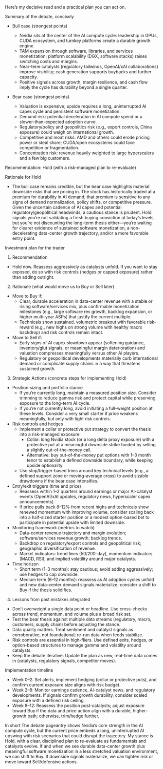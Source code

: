 Here’s my decisive read and a practical plan you can act on.

Summary of the debate, concisely
- Bull case (strongest points)
  - Nvidia sits at the center of the AI compute cycle: leadership in GPUs, CUDA ecosystem, and turnkey platforms create a durable growth engine.
  - TAM expansion through software, libraries, and services monetization; platform scalability (DGX, software stacks) raises switching costs and margins.
  - Near-term catalysts (regulatory tailwinds, OpenAI/xAI collaborations) improve visibility; cash generation supports buybacks and further capacity.
  - Positive signals across growth, margin resilience, and cash flow imply the cycle has durability beyond a single quarter.

- Bear case (strongest points)
  - Valuation is expensive; upside requires a long, uninterrupted AI capex cycle and persistent software monetization.
  - Demand risk: potential deceleration in AI compute spend or a slower-than-expected adoption curve.
  - Regulatory/policy and geopolitics risk (e.g., export controls, China exposure) could weigh on international growth.
  - Competitive and moat risks: AMD and others could erode pricing power or steal share; CUDA/open ecosystems could face competition or fragmentation.
  - Concentration risk: revenue heavily weighted to large hyperscalers and a few big customers.

Recommendation: Hold (with a risk-managed plan to re-evaluate)

Rationale for Hold
- The bull case remains credible, but the bear case highlights material downside risks that are pricing in. The stock has historically traded at a premium for durability in AI demand; that premium is sensitive to any signs of demand normalization, policy shifts, or competitive pressure. Given the uncertain cadence of AI capex and potential regulatory/geopolitical headwinds, a cautious stance is prudent. Hold signals you’re not validating a fresh buying conviction at today’s levels, but you’re not discounting the long-term thesis either—you’re waiting for clearer evidence of sustained software monetization, a non-decelerating data-center growth trajectory, and/or a more favorable entry point.

Investment plan for the trader

1) Recommendation
- Hold now. Reassess aggressively as catalysts unfold. If you want to stay exposed, do so with risk controls (hedges or capped exposure) rather than adding outright.

2) Rationale (what would move us to Buy or Sell later)
- Move to Buy if:
  - Clear, durable acceleration in data-center revenue with a stable or rising software/services mix, plus confirmable monetization milestones (e.g., large software rev growth, backlog expansion, or higher multi-year ASPs) that justify the current multiple.
  - Technicals show sustained, volumetric breakout with favorable risk-reward (e.g., new highs on strong volume with healthy macro backdrop) and risk controls remain intact.
- Move to Sell if:
  - Early signs of AI capex slowdown appear (softening guidance, inventory/glut signals, or meaningful margin deterioration) and valuation compresses meaningfully versus other AI players.
  - Regulatory or geopolitical developments materially curb international demand or complicate supply chains in a way that threatens sustained growth.

3) Strategic Actions (concrete steps for implementing Hold)
- Position sizing and portfolio stance
  - If you’re currently long, maintain a measured position size. Consider trimming to reduce gamma risk and protect capital while preserving exposure to the long-term AI cycle.
  - If you’re not currently long, avoid initiating a full-weight position at these levels. Consider a very small starter if price weakens meaningfully, but only with tight risk controls.
- Risk controls and hedges
  - Implement a collar or protective put strategy to convert the thesis into a risk-managed exposure:
    - Collar: long Nvidia stock (or a long delta proxy exposure) with a protective put at a meaningful downside strike funded by selling a slightly out-of-the-money call.
    - Alternative: buy out-of-the-money put options with 1–3 month tenor to establish a defined downside boundary, while keeping upside optionality.
  - Use stop/trigger-based trims around key technical levels (e.g., a defined support zone or moving-average cross) to avoid sizable drawdowns if the bear case intensifies.
- Entry/exit triggers (time and price)
  - Reassess within 1–2 quarters around earnings or major AI-catalyst events (OpenAI/xAI updates, regulatory news, hyperscaler capex announcements).
  - If price pulls back 8–12% from recent highs and technicals show renewed momentum with improving volume, consider scaling back into a half-sized starter position or a modest option-based bet to participate in potential upside with limited downside.
- Monitoring framework (metrics to watch)
  - Data-center revenue trajectory and margin evolution; software/services revenue growth; backlog trends.
  - Backdrop on regulatory/export controls and geopolitical risk; geographic diversification of revenue.
  - Market indicators: trend lines (50/200-day), momentum indicators (MACD, RSI), and implied volatility around major catalysts.
- Time horizon
  - Short term (1–3 months): stay cautious; avoid adding aggressively; use hedges to cap downside.
  - Medium term (6–12 months): reassess as AI adoption cycles unfold and new data-center demand signals materialize; consider a shift to Buy if the thesis solidifies.

4) Lessons from past mistakes integrated
- Don’t overweight a single data point or headline. Use cross-checks across trend, momentum, and volume plus a broad risk set.
- Test the bear thesis against multiple data streams (regulatory, macro, customers, supply chain) before adjusting the stance.
- Data quality matters. Treat sentiment and catalyst signals as corroborative, not foundational; re-run data when feeds stabilize.
- Risk controls are essential in high-fliers. Use defined exits, hedges, or option-based structures to manage gamma and volatility around catalysts.
- Keep the debate iterative. Update the plan as new, real-time data comes in (catalysts, regulatory signals, competitor moves).

Implementation timeline
- Week 0–2: Set alerts, implement hedging (collar or protective puts), and confirm current exposure size aligns with risk budget.
- Week 2–8: Monitor earnings cadence, AI-catalyst news, and regulatory developments. If signals confirm growth durability, consider scaled exposure with a defined risk ceiling.
- Week 8–12: Reassess the position post-catalysts; adjust exposure toward Buy if the data and price action align with a durable, higher-growth path; otherwise, trim/hedge further.

In short
The debate pageantry shows Nvidia’s core strength in the AI compute cycle, but the current price embeds a long, uninterrupted AI upswing with risk scenarios that could disrupt the trajectory. My stance is Hold, with a clear, disciplined plan to re-evaluate as fundamentals and catalysts evolve. If and when we see durable data-center growth plus meaningful software monetization in a less stretched valuation environment, we can shift to Buy. If downside signals materialize, we can tighten risk or move toward Sell/defensive actions.